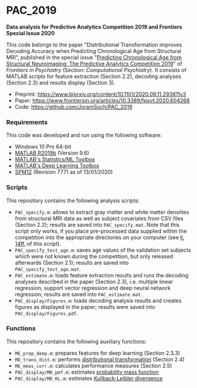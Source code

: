 # PAC_2019

**Data analysis for Predictive Analytics Competition 2019 and Frontiers Special Issue 2020**

This code belongs to the paper "Distributional Transformation improves Decoding Accuracy when Predicting Chronological Age from Structural MRI", published in the special issue "[Predicting Chronological Age from Structural Neuroimaging: The Predictive Analytics Competition 2019](https://www.frontiersin.org/research-topics/13501/predicting-chronological-age-from-structural-neuroimaging-the-predictive-analytics-competition-2019)" of *Frontiers in Psychiatry* (Section: *Computational Psychiatry*). It consists of MATLAB scripts for feature extraction (Section 2.2), decoding analyses (Section 2.3) and results display (Section 3).

- Preprint: https://www.biorxiv.org/content/10.1101/2020.09.11.293811v3
- Paper: https://www.frontiersin.org/articles/10.3389/fpsyt.2020.604268
- Code: https://github.com/JoramSoch/PAC_2019

### Requirements

This code was developed and run using the following software:
- Windows 10 Pro 64-bit
- [MATLAB R2019b](https://de.mathworks.com/help/matlab/release-notes.html) (Version 9.6)
- [MATLAB's Statistics/ML Toolbox](https://de.mathworks.com/help/stats/index.html)
- [MATLAB's Deep Learning Toolbox](https://de.mathworks.com/help/deeplearning/index.html)
- [SPM12](https://www.fil.ion.ucl.ac.uk/spm/software/spm12/) (Revision 7771 as of 13/01/2020)

### Scripts

This repository contains the following analysis scripts:
- `PAC_specify.m`: allows to extract gray matter and white matter densities from structural MRI data as well as subject covariates from CSV files (Section 2.2); results are saved into `PAC_specify.mat`. Note that this script only works, if you place pre-processed data supplied within the competition into the appropriate directories on your computer (see [ll. 14ff.](https://github.com/JoramSoch/PAC_2019/blob/master/PAC_specify.m#L14) of this script).
- `PAC_specify_test_age.m`: saves age values of the validation set subjects which were not known during the competition, but only released afterwards (Section 2.1); results are saved into `PAC_specify_test_age.mat`.
- `PAC_estimate.m`: loads feature extraction results and runs the decoding analyses described in the paper (Section 2.3), i.e. multiple linear regression, support vector regression and deep neural network regression; results are saved into `PAC_estimate.mat`.
- `PAC_display/Figures.m`: loads decoding analysis results and creates figures as displayed in the paper; results were saved into `PAC_display/Figures.pdf`.

### Functions

This repository contains the following auxiliary functions:
- `ME_prep_deep.m`: prepares features for deep learning (Section 2.3.3)
- `MD_trans_dist.m`: performs [distributional transformation](https://statproofbook.github.io/P/cdf-dt) (Section 2.4)
- `ME_meas_corr.m`: calculates performance measures (Section 2.5)
- `PAC_display/MD_pmf.m`: estimates [probability mass function](https://statproofbook.github.io/D/pmf)
- `PAC_display/MD_KL.m`: estimates [Kullback-Leibler divergence](https://statproofbook.github.io/D/kl)
